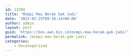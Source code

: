 ```yaml
---
id: 11504
title: 'Mimpi Mau Berak Gak Jadi'
date: '2023-03-25T09:38:14+00:00'
author: admin
layout: post
guid: 'https://bos.awn.biz.id/mimpi-mau-berak-gak-jadi/'
permalink: /mimpi-mau-berak-gak-jadi/
categories:
    - Uncategorized
---
```


